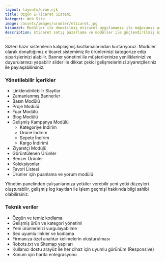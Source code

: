 ```yaml
---
layout: layouts/urun.njk
title: Özgün E-Ticaret Sistemi
kategori: Web Site
image: /assets/images/urunler/eticaret.jpg
kisaozet: Modüller ile donatılmış eticaret uygulamamız ile mağazanız artık web siteniz. Üstelik responsive
description: Eticaret satış pazarlama ve modüller ile güçlendirilmiş özgün sistemimiz ile ticarette yeni bir boyuta geçmeye hazır mısınız?
---
```


Sizleri hazır sistemlerin kalıplaşmış kısıtlamalarından kurtarıyoruz. Modüler olarak donattığımız e ticaret sistemimiz ile ürünlerinizi kategorize edip siparişlerinizi alabilir. Banner yönetimi ile müşterilerinize yeniliklerinizi ve duyurularınızı yapabilir slider ile dikkat çekici gelişmelerinizi ziyaretçileriniz ile paylaşabilirsiniz.

<h3>Yönetilebilir İçerikler</h3>
<ul>
    <li>
    Linklendirilebilir Slaytlar
    </li>
    <li>
    Zamanlanmış Bannerler
    </li>
    <li>
    Basın Modülü
    </li>
    <li>
    Proje Modülü
    </li>
    <li>
    Fuar Modülü
    </li>
    <li>
    Blog Modülü
    </li>
    <li>
    Gelişmiş Kampanya Modülü<br>
        <ul>
            <li>Kategoriye İndirim</li>
            <li>Ürüne İndirim</li>
            <li>Sepete İndirim</li>
            <li>Kargo İndirimi</li>
        </ul>
    </li>
    <li>
    Ziyaretçi Modülü
    </li>
    <li>
    Görüntülenen Ürünler
    </li>
    <li>
    Benzer Ürünler
    </li>
    <li>
    Koleksiyonlar
    </li>
    <li>
    Favori Listesi
    </li>
    <li>
    Ürünler için puanlama ve yorum modülü
    </li>
</ul>

Yönetim panelinden çalışanlarınıza yetkiler verebilir yeni yetki düzeyleri oluşturabilir, gelişmiş log kayıtları ile işlem geçmişi hakkında bilgi sahibi olabilirsiniz.

<h3>Teknik veriler</h3>
<ul>
    <li>
    Özgün ve temiz kodlama
    </li>
    <li>
    Gelişmiş ürün ve kategori yönetimi
    </li>
    <li>
    Yeni ürünlerinizi vurgulayabilme
    </li>
    <li>
    Seo uyumlu linkler ve kodlama
    </li>
    <li>
    Firmanıza özel anahtar kelimelerin oluşturulması
    </li>
    <li>
    Robots.txt ve Sitemap yapıları
    </li>
    <li>
    Kullanıcı dostu arayüz ile her cihaz için uyumlu görünüm (Responsive)
    </li>
    <li>
    Konum için harita entegrasyonu
    </li>
</ul>
